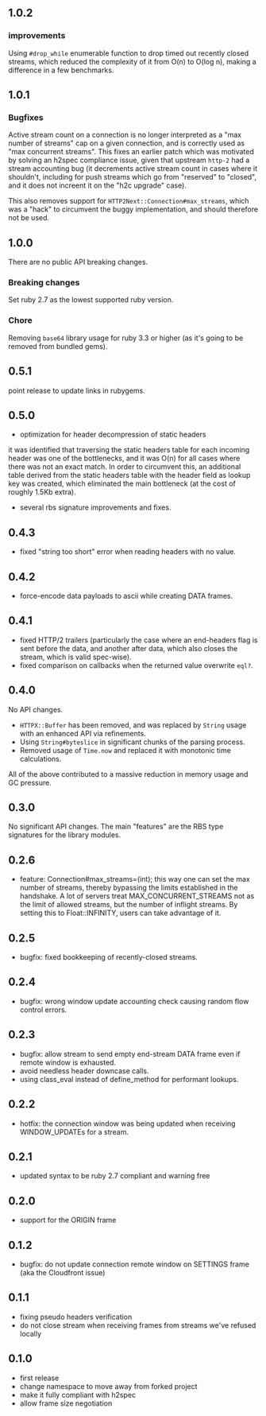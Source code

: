 ## 1.0.2

### improvements

Using `#drop_while` enumerable function to drop timed out recently closed streams, which reduced the complexity of it from O(n) to O(log n), making a difference in a few benchmarks.

## 1.0.1

### Bugfixes

Active stream count on a connection is no longer interpreted as a "max number of streams" cap on a given connection, and is correctly used as "max concurrent streams". This fixes an earlier patch which was motivated by solving an h2spec compliance issue, given that upstream `http-2` had a stream accounting bug (it decrements active stream count in cases where it shouldn't, including for push streams which go from "reserved" to "closed", and it does not increent it on the "h2c upgrade" case).

This also removes support for `HTTP2Next::Connection#max_streams`, which was a "hack" to circumvent the buggy implementation, and should therefore not be used.

## 1.0.0

There are no public API breaking changes.

### Breaking changes

Set ruby 2.7 as the lowest supported ruby version.

### Chore

Removing `base64` library usage for ruby 3.3 or higher (as it's going to be removed from bundled gems).

## 0.5.1

point release to update links in rubygems.

## 0.5.0

* optimization for header decompression of static headers

it was identified that traversing the static headers table for each incoming header was one of the bottlenecks, and it was O(n) for all cases where there was not an exact match. In order to circumvent this, an additional table derived from the static headers table with the header field as lookup key was created, which eliminated the main bottleneck (at the cost of roughly 1.5Kb extra).

* several rbs signature improvements and fixes.

## 0.4.3

* fixed "string too short" error when reading headers with no value.

## 0.4.2

* force-encode data payloads to ascii while creating DATA frames.

## 0.4.1

* fixed HTTP/2 trailers (particularly the case where an end-headers flag is sent before the data, and another after data, which also closes the stream, which is valid spec-wise).
* fixed comparison on callbacks when the returned value overwrite `eql?`.

## 0.4.0

No API changes.

* `HTTPX::Buffer` has been removed, and was replaced by `String` usage with an enhanced API via refinements.
* Using `String#byteslice` in significant chunks of the parsing process.
* Removed usage of `Time.now` and replaced it with monotonic time calculations.

All of the above contributed to a massive reduction in memory usage and GC pressure.

## 0.3.0

No significant API changes. The main "features" are the RBS type signatures for the library modules.

## 0.2.6

* feature: Connection#max_streams=(int); this way one can set the max number of streams, thereby bypassing the limits established in the handshake. A lot of servers treat MAX_CONCURRENT_STREAMS not as the limit of allowed streams, but the number of inflight streams. By setting this to Float::INFINITY, users can take advantage of it.

## 0.2.5

* bugfix: fixed bookkeeping of recently-closed streams.

## 0.2.4

* bugfix: wrong window update accounting check causing random flow control errors.

## 0.2.3

* bugfix: allow stream to send empty end-stream DATA frame even if remote window is exhausted.
* avoid needless header downcase calls.
* using class_eval instead of define_method for performant lookups.

## 0.2.2

* hotfix: the connection window was being updated when receiving WINDOW_UPDATEs for a stream.

## 0.2.1

* updated syntax to be ruby 2.7 compliant and warning free

## 0.2.0

* support for the ORIGIN frame

## 0.1.2

* bugfix: do not update connection remote window on SETTINGS frame (aka the Cloudfront issue)

## 0.1.1

* fixing pseudo headers verification
* do not close stream when receiving frames from streams we've refused locally

## 0.1.0

* first release
* change namespace to move away from forked project
* make it fully compliant with h2spec
* allow frame size negotiation
